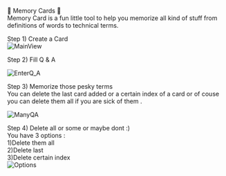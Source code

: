 
:flower_playing_cards: Memory Cards :flower_playing_cards:<br/>
Memory Card is a fun little tool to help you memorize all kind of stuff from definitions of words to technical terms.<br/>

Step 1) Create a Card <br/>
![MainView](https://user-images.githubusercontent.com/15849186/79549680-fc57f680-809f-11ea-936c-a2b1af5aad64.PNG)


Step 2) Fill Q & A <br/>

![EnterQ_A](https://user-images.githubusercontent.com/15849186/79549865-388b5700-80a0-11ea-8676-73d70a993242.PNG)

Step 3) Memorize those pesky terms <br/>
You can delete the last card added or a certain index of a card or of couse you can delete them all if you are sick of them .<br/>


![ManyQA](https://user-images.githubusercontent.com/15849186/79549898-450faf80-80a0-11ea-80f1-11983db44c7b.PNG)<br/>

Step 4) Delete all or some or maybe dont :)<br/>
You have 3 options :<br/>
  1)Delete them all <br/>
  2)Delete last<br/>
  3)Delete certain index <br/>
![Options](https://user-images.githubusercontent.com/15849186/79550444-ff9fb200-80a0-11ea-852f-f554ad084cf8.PNG)
